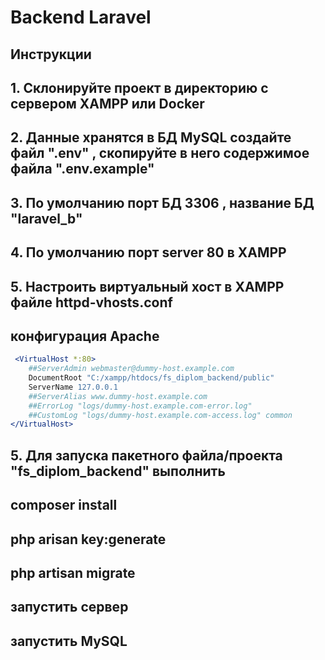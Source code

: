 # Backend Laravel

## Инструкции

## 1. Склонируйте проект в директорию с сервером XAMPP или Docker

## 2. Данные хранятся в БД MySQL создайте файл ".env" , скопируйте в него содержимое файла ".env.example"

## 3. По умолчанию порт БД 3306 , название БД "laravel_b"

## 4. По умолчанию порт server 80 в XAMPP

## 5. Настроить виртуальный хост в XAMPP файле httpd-vhosts.conf

## конфигурация Apache

```apache
 <VirtualHost *:80>
    ##ServerAdmin webmaster@dummy-host.example.com
    DocumentRoot "C:/xampp/htdocs/fs_diplom_backend/public"
    ServerName 127.0.0.1
    ##ServerAlias www.dummy-host.example.com
    ##ErrorLog "logs/dummy-host.example.com-error.log"
    ##CustomLog "logs/dummy-host.example.com-access.log" common
</VirtualHost>
```

## 5. Для запуска пакетного файла/проекта "fs_diplom_backend" выполнить

## composer install

## php arisan key:generate

## php artisan migrate

## запустить сервер

## запустить MySQL
